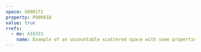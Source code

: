 ```yaml
---
space: S000171
property: P000018
value: true
rrefs:
  - mo: 416331
    name: Example of an uncountable scattered space with some properties
---
```


